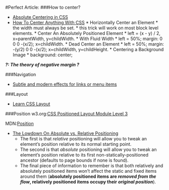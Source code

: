 #Perfect Article:
###How to center?
* [Absolute Centering in CSS](http://codepen.io/shshaw/full/gEiDt)
* [How To Center Anything With CSS](https://codemyviews.com/blog/how-to-center-anything-with-css#comment-684580538)
      * Horizontally Center an Element
         * the width must always be set.
         * this trick will work on most block level elements.
      * Center An Absolutely Positioned Element
         * left = \(x - y\) / 2, x=parentWidth, y=childWidth.
      * With Fluid Width
         * left = 50%; margin: 0 0 0 -\(x/2\); x=childWidth.
      * Dead Center an Element
         * left = 50%; margin: -\(y/2\) 0 0 -\(x/2\); x=childWidth, y=childHeight.
      * Centering a Background Image
         * background: center;
         
___?: The theory of negative margin ?___
         
###Navigation
* [Subtle and modern effects for links or menu items](http://tympanus.net/Development/CreativeLinkEffects/)

###Layout
* [Learn CSS Layout](http://learnlayout.com/)

###Position
w3.org:[CSS Positioned Layout Module Level 3](https://developer.mozilla.org/en-US/docs/Web/CSS/position)

   MDN:[Position](https://developer.mozilla.org/en-US/docs/Web/CSS/position) 
* [The Lowdown On Absolute vs. Relative Positioning](https://codemyviews.com/blog/the-lowdown-on-absolute-vs-relative-positioning)
  * The first is that *relative* positioning will allow you to tweak an element’s position relative to its normal starting point.
  * The second is that *absolute* positioning will allow you to tweak an element’s position relative to its first non-statically-positioned ancestor (defaults to page bounds if none is found). 
  * The final piece of information to remember is that both relatively and absolutely positioned items won’t affect the static and fixed items around them (**absolutely positioned items are _removed from the flow_, relatively positioned items occupy their _original position_**).
